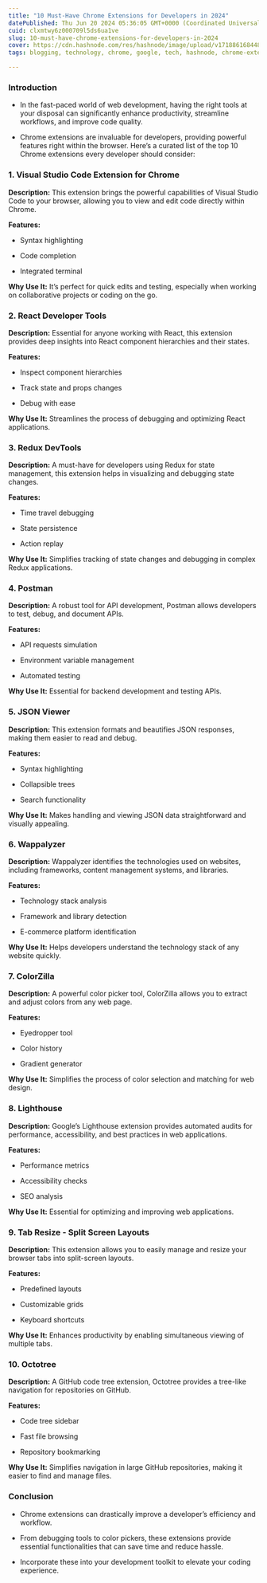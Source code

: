 ```yaml
---
title: "10 Must-Have Chrome Extensions for Developers in 2024"
datePublished: Thu Jun 20 2024 05:36:05 GMT+0000 (Coordinated Universal Time)
cuid: clxmtwy6z000709l5ds6ua1ve
slug: 10-must-have-chrome-extensions-for-developers-in-2024
cover: https://cdn.hashnode.com/res/hashnode/image/upload/v1718861684489/861b282e-9e44-4cb9-83d7-4e6b5441ca7a.jpeg
tags: blogging, technology, chrome, google, tech, hashnode, chrome-extension, extensions, trending, chrome-cj73auo4o0012c3wted1yb7a1, hashnodecommunity, technical-writing-1, hashnodebootcamp, blogswithcc, blogswithcc-on-hashnode

---
```


### Introduction

* In the fast-paced world of web development, having the right tools at your disposal can significantly enhance productivity, streamline workflows, and improve code quality.
    
* Chrome extensions are invaluable for developers, providing powerful features right within the browser. Here’s a curated list of the top 10 Chrome extensions every developer should consider:
    

### 1\. **Visual Studio Code Extension for Chrome**

**Description:** This extension brings the powerful capabilities of Visual Studio Code to your browser, allowing you to view and edit code directly within Chrome.

**Features:**

* Syntax highlighting
    
* Code completion
    
* Integrated terminal
    

**Why Use It:** It’s perfect for quick edits and testing, especially when working on collaborative projects or coding on the go.

### 2\. **React Developer Tools**

**Description:** Essential for anyone working with React, this extension provides deep insights into React component hierarchies and their states.

**Features:**

* Inspect component hierarchies
    
* Track state and props changes
    
* Debug with ease
    

**Why Use It:** Streamlines the process of debugging and optimizing React applications.

### 3\. **Redux DevTools**

**Description:** A must-have for developers using Redux for state management, this extension helps in visualizing and debugging state changes.

**Features:**

* Time travel debugging
    
* State persistence
    
* Action replay
    

**Why Use It:** Simplifies tracking of state changes and debugging in complex Redux applications.

### 4\. **Postman**

**Description:** A robust tool for API development, Postman allows developers to test, debug, and document APIs.

**Features:**

* API requests simulation
    
* Environment variable management
    
* Automated testing
    

**Why Use It:** Essential for backend development and testing APIs.

### 5\. **JSON Viewer**

**Description:** This extension formats and beautifies JSON responses, making them easier to read and debug.

**Features:**

* Syntax highlighting
    
* Collapsible trees
    
* Search functionality
    

**Why Use It:** Makes handling and viewing JSON data straightforward and visually appealing.

### 6\. **Wappalyzer**

**Description:** Wappalyzer identifies the technologies used on websites, including frameworks, content management systems, and libraries.

**Features:**

* Technology stack analysis
    
* Framework and library detection
    
* E-commerce platform identification
    

**Why Use It:** Helps developers understand the technology stack of any website quickly.

### 7\. **ColorZilla**

**Description:** A powerful color picker tool, ColorZilla allows you to extract and adjust colors from any web page.

**Features:**

* Eyedropper tool
    
* Color history
    
* Gradient generator
    

**Why Use It:** Simplifies the process of color selection and matching for web design.

### 8\. **Lighthouse**

**Description:** Google’s Lighthouse extension provides automated audits for performance, accessibility, and best practices in web applications.

**Features:**

* Performance metrics
    
* Accessibility checks
    
* SEO analysis
    

**Why Use It:** Essential for optimizing and improving web applications.

### 9\. **Tab Resize - Split Screen Layouts**

**Description:** This extension allows you to easily manage and resize your browser tabs into split-screen layouts.

**Features:**

* Predefined layouts
    
* Customizable grids
    
* Keyboard shortcuts
    

**Why Use It:** Enhances productivity by enabling simultaneous viewing of multiple tabs.

### 10\. **Octotree**

**Description:** A GitHub code tree extension, Octotree provides a tree-like navigation for repositories on GitHub.

**Features:**

* Code tree sidebar
    
* Fast file browsing
    
* Repository bookmarking
    

**Why Use It:** Simplifies navigation in large GitHub repositories, making it easier to find and manage files.

### Conclusion

* Chrome extensions can drastically improve a developer’s efficiency and workflow.
    
* From debugging tools to color pickers, these extensions provide essential functionalities that can save time and reduce hassle.
    
* Incorporate these into your development toolkit to elevate your coding experience.